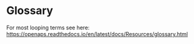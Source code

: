 # Glossary

For most looping terms see here: https://openaps.readthedocs.io/en/latest/docs/Resources/glossary.html
